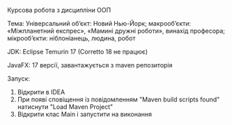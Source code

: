 Курсова робота з дисципліни ООП 

Тема: Універсальний об’єкт: Новий Нью-Йорк; макрооб’єкти: «Міжпланетний експрес», «Мамині дружні роботи», винахід професора; мікрооб’єкти: ніблоніанець, людина, робот 

JDK: Eclipse Temurin 17 (Corretto 18 не працює)

JavaFX: 17 версії, завантажується з maven репозиторія

Запуск:
1. Відкрити в IDEA
2. При появі сповіщення із повідомленням "Maven build scripts found" натиснути "Load Maven Project"
3. Відкрити клас Main і запустити на виконання